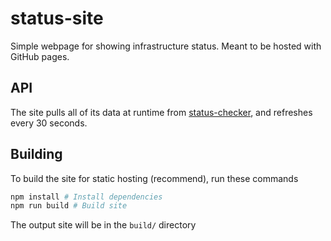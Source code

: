 # status-site

Simple webpage for showing infrastructure status. Meant to be hosted with GitHub pages.

## API

The site pulls all of its data at runtime from [status-checker](https://github.com/MatthewCash/status-checker), and refreshes every 30 seconds.

## Building

To build the site for static hosting (recommend), run these commands

```sh
npm install # Install dependencies
npm run build # Build site
```

The output site will be in the `build/` directory
